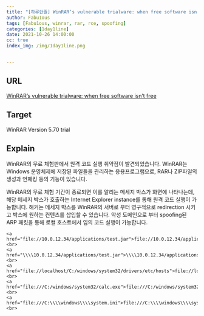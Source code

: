 ```yaml
---
title: "[하루한줄] WinRAR’s vulnerable trialware: when free software isn’t free"
author: Fabu1ous
tags: [Fabu1ous, winrar, rar, rce, spoofing]
categories: [1day1line]
date: 2021-10-26 14:00:00
cc: true
index_img: /img/1day1line.png


---
```




## URL

[WinRAR’s vulnerable trialware: when free software isn’t free](https://movaxbx.ru/2021/10/21/winrars-vulnerable-trialware-when-free-software-isnt-free/)



## **Target**

WinRAR Version 5.70 trial



## **Explain**

WinRAR의 무료 체험판에서 원격 코드 실행 취약점이 발견되었습니다. WinRAR는 Windows 운영체제에 저장된 파일들을 관리하는 응용프로그램으로, RAR나 ZIP파일의 생성과 언패킹 등의 기능이 있습니다.

WinRAR의 무료 체험 기간이 종료되면 이를 알리는 메세지 박스가 화면에 나타나는데, 해당 메세지 박스가 호출하는 Internet Explorer instance를 통해 원격 코드 실행이 가능합니다. 해커는 메세지 박스를 WinRAR의 서버로 부터 영구적으로 redirection 시키고 박스에 원하는 컨텐츠를 삽입할 수 있습니다. 악성 도메인으로 부터 spoofing된 ARP 패킷을 통해 로컬 호스트에서 임의 코드 실행이 가능합니다.

```
<a href="file://10.0.12.34/applications/test.jar">file://10.0.12.34/applications/test.jar</a><br>
<a href="\\\\10.0.12.34/applications/test.jar">\\\\10.0.12.34/applications/test.jar</a><br>
<a href="file://localhost/C:/windows/system32/drivers/etc/hosts">file://localhost/C:/windows/system32/drivers/etc/hosts</a><br>
<a href="file:///C:/windows/system32/calc.exe">file:///C:/windows/system32/calc.exe</a><br>
<a href="file:///C:\\\\windows\\\\system.ini">file:///C:\\\\windows\\\\system.ini</a><br>
```